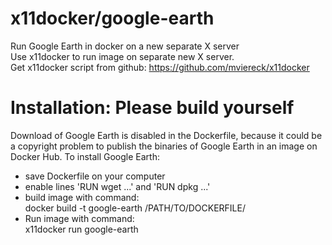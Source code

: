 # x11docker/google-earth
Run Google Earth in docker on a new separate X server<br>
Use x11docker to run image on separate new X server.<br>
Get x11docker script from github: https://github.com/mviereck/x11docker<br>

# Installation: Please build yourself
Download of Google Earth is disabled in the Dockerfile,
because it could be a copyright problem to publish 
the binaries of Google Earth in an image on Docker Hub.
To install Google Earth:
  * save Dockerfile on your computer
  * enable lines 'RUN wget ...' and 'RUN dpkg ...'
  * build image with command:<br>
    docker build -t google-earth /PATH/TO/DOCKERFILE/
  * Run image with command:<br>
    x11docker run google-earth
